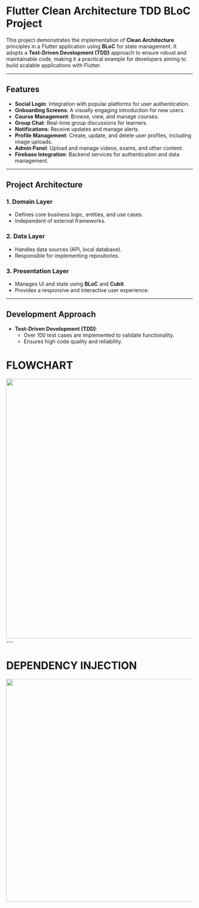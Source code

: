 # Flutter Clean Architecture TDD BLoC Project

This project demonstrates the implementation of **Clean Architecture** principles in a Flutter application using **BLoC** for state management. It adopts a **Test-Driven Development (TDD)** approach to ensure robust and maintainable code, making it a practical example for developers aiming to build scalable applications with Flutter.

---

## Features

- **Social Login**: Integration with popular platforms for user authentication.
- **Onboarding Screens**: A visually engaging introduction for new users.
- **Course Management**: Browse, view, and manage courses.
- **Group Chat**: Real-time group discussions for learners.
- **Notifications**: Receive updates and manage alerts.
- **Profile Management**: Create, update, and delete user profiles, including image uploads.
- **Admin Panel**: Upload and manage videos, exams, and other content.
- **Firebase Integration**: Backend services for authentication and data management.

---

## Project Architecture

### 1. **Domain Layer**
   - Defines core business logic, entities, and use cases.
   - Independent of external frameworks.

### 2. **Data Layer**
   - Handles data sources (API, local database).
   - Responsible for implementing repositories.

### 3. **Presentation Layer**
   - Manages UI and state using **BLoC** and **Cubit**.
   - Provides a responsive and interactive user experience.

---

## Development Approach

- **Test-Driven Development (TDD)**:
  - Over 100 test cases are implemented to validate functionality.
  - Ensures high code quality and reliability.
# FLOWCHART
<img src="https://github.com/user-attachments/assets/82cdf965-d010-415b-9c1b-b0407cc10023" width="600" height="700">
---

# DEPENDENCY INJECTION
<img src="https://github.com/user-attachments/assets/5f112974-32a1-41b5-b114-cd3a6d5dba7f" width = "800" height = "600">

